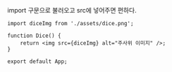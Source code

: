 import 구문으로 불러오고 
src에 넣어주면 편하다.

```JSX
import diceImg from './assets/dice.png'; 

function Dice() { 
	return <img src={diceImg} alt="주사위 이미지" />; 
} 

export default App;
```